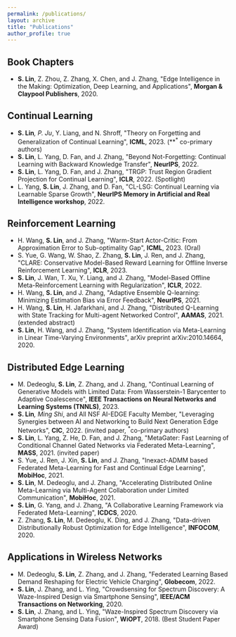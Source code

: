 ```yaml
---
permalink: /publications/
layout: archive
title: "Publications"
author_profile: true
---
```



## Book Chapters

* **S. Lin**, Z. Zhou, Z. Zhang, X. Chen, and J. Zhang, "Edge Intelligence in the Making: Optimization, Deep Learning, and Applications", **Morgan & Claypool Publishers**, 2020.


## Continual Learning

* **S. Lin**<sup>*</sup>, P. Ju<sup>*</sup>, Y. Liang, and N. Shroff, "Theory on Forgetting and Generalization of Continual Learning", **ICML**, 2023. (**<sup>*</sup> co-primary authors)
* **S. Lin**, L. Yang, D. Fan, and J. Zhang, "Beyond Not-Forgetting: Continual Learning with Backward Knowledge Transfer", **NeurIPS**, 2022.
* **S. Lin**, L. Yang, D. Fan, and J. Zhang, "TRGP: Trust Region Gradient Projection for Continual Learning", **ICLR**, 2022. (Spotlight)
* L. Yang, **S. Lin**, J. Zhang, and D. Fan, "CL-LSG: Continual Learning via Learnable Sparse
Growth", **NeurIPS Memory in Artificial and Real Intelligence workshop**, 2022.




## Reinforcement Learning

* H. Wang, **S. Lin**, and J. Zhang, "Warm-Start Actor-Critic: From Approximation Error to Sub-optimality Gap", **ICML**, 2023. (Oral)
* S. Yue, G. Wang, W. Shao, Z. Zhang, **S. Lin**, J. Ren, and J. Zhang, "CLARE: Conservative Model-Based Reward Learning for Offline Inverse Reinforcement Learning", **ICLR**, 2023.
* **S. Lin**, J. Wan, T. Xu, Y. Liang, and J. Zhang, "Model-Based Offline Meta-Reinforcement Learning with Regularization", **ICLR**, 2022.
* H. Wang, **S. Lin**, and J. Zhang, "Adaptive Ensemble Q-learning: Minimizing Estimation Bias via Error Feedback", **NeurIPS**, 2021.
* H. Wang, **S. Lin**, H. Jafarkhani, and J. Zhang, "Distributed Q-Learning with State Tracking for Multi-agent Networked Control", **AAMAS**, 2021. (extended abstract)
* **S. Lin**, H. Wang, and J. Zhang, "System Identification via Meta-Learning in Linear Time-Varying Environments", arXiv preprint arXiv:2010.14664, 2020.

## Distributed Edge Learning

* M. Dedeoglu, **S. Lin**, Z. Zhang, and J. Zhang, "Continual Learning of Generative Models with Limited Data: From Wasserstein-1 Barycenter to Adaptive Coalescence",   **IEEE Transactions on Neural Networks and Learning Systems (TNNLS)**, 2023.
* **S. Lin**<sup>*</sup>, Ming Shi<sup>*</sup>, and All NSF AI-EDGE Faculty Member, "Leveraging Synergies between AI and Networking to Build Next Generation Edge Networks", **CIC**, 2022. (invited paper, <sup>*</sup>co-primary authors)
* **S. Lin**, L. Yang, Z. He, D. Fan, and J. Zhang, "MetaGater: Fast Learning of Conditional Channel Gated Networks via Federated Meta-Learning", **MASS**, 2021. (invited paper)
* S. Yue, J. Ren, J. Xin, **S. Lin**, and J. Zhang, "Inexact-ADMM based Federated Meta-Learning for Fast and Continual Edge Learning", **MobiHoc**, 2021.
* **S. Lin**, M. Dedeoglu, and J. Zhang, "Accelerating Distributed Online Meta-Learning via Multi-Agent Collaboration under Limited Communication", **MobiHoc**, 2021.
* **S. Lin**, G. Yang, and J. Zhang, "A Collaborative Learning Framework via Federated Meta-Learning", **ICDCS**, 2020.
* Z. Zhang, **S. Lin**, M. Dedeoglu, K. Ding, and J. Zhang, "Data-driven Distributionally Robust Optimization for Edge Intelligence", **INFOCOM**, 2020.


## Applications in Wireless Networks

* M. Dedeoglu, **S. Lin**, Z. Zhang, and J. Zhang, "Federated Learning Based Demand Reshaping for Electric Vehicle Charging", **Globecom**, 2022.
* **S. Lin**, J. Zhang, and L. Ying, "Crowdsensing for Spectrum Discovery: A Waze-Inspired Design via Smartphone Sensing", **IEEE/ACM Transactions on Networking**, 2020.
* **S. Lin**, J. Zhang, and L. Ying, "Waze-Inspired Spectrum Discovery via Smartphone Sensing Data Fusion", **WiOPT**, 2018. (Best Student Paper Award)
